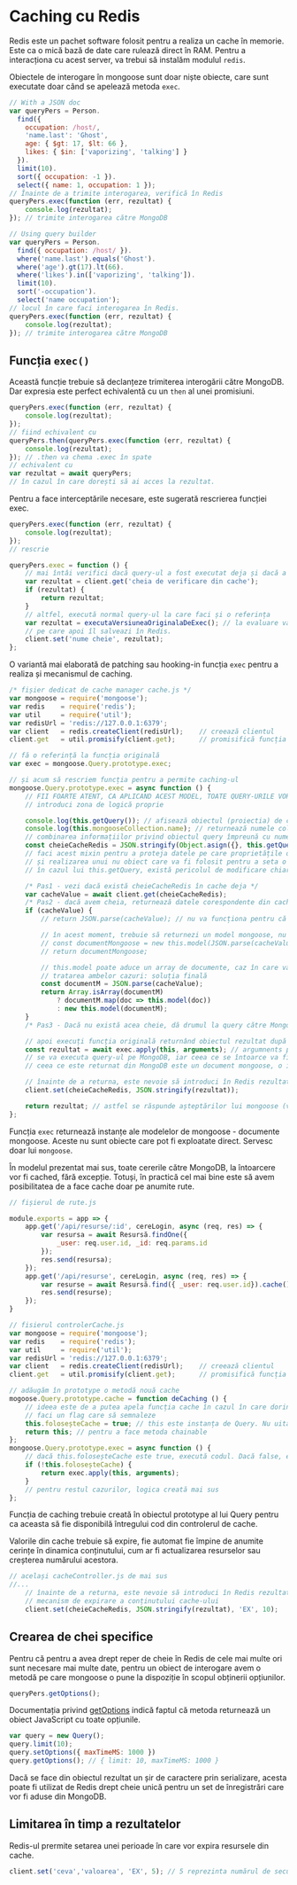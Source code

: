 # Caching cu Redis

Redis este un pachet software folosit pentru a realiza un cache în memorie. Este ca o mică bază de date care rulează direct în RAM. Pentru a interacționa cu acest server, va trebui să instalăm modulul `redis`.

Obiectele de interogare în mongoose sunt doar niște obiecte, care sunt executate doar când se apelează metoda `exec`.

```javascript
// With a JSON doc
var queryPers = Person.
  find({
    occupation: /host/,
    'name.last': 'Ghost',
    age: { $gt: 17, $lt: 66 },
    likes: { $in: ['vaporizing', 'talking'] }
  }).
  limit(10).
  sort({ occupation: -1 }).
  select({ name: 1, occupation: 1 });
// Înainte de a trimite interogarea, verifică în Redis
queryPers.exec(function (err, rezultat) {
    console.log(rezultat);
}); // trimite interogarea către MongoDB

// Using query builder
var queryPers = Person.
  find({ occupation: /host/ }).
  where('name.last').equals('Ghost').
  where('age').gt(17).lt(66).
  where('likes').in(['vaporizing', 'talking']).
  limit(10).
  sort('-occupation').
  select('name occupation');
// locul în care faci interogarea în Redis.
queryPers.exec(function (err, rezultat) {
    console.log(rezultat);
}); // trimite interogarea către MongoDB
```

## Funcția `exec()`

Această funcție trebuie să declanțeze trimiterea interogării către MongoDB. Dar expresia este perfect echivalentă cu un `then` al unei promisiuni.

```javascript
queryPers.exec(function (err, rezultat) {
    console.log(rezultat);
});
// fiind echivalent cu
queryPers.then(queryPers.exec(function (err, rezultat) {
    console.log(rezultat);
}); // .then va chema .exec în spate
// echivalent cu
var rezultat = await queryPers;
// în cazul în care dorești să ai acces la rezultat.
```

Pentru a face interceptările necesare, este sugerată rescrierea funcției exec.

```javascript
queryPers.exec(function (err, rezultat) {
    console.log(rezultat);
});
// rescrie

queryPers.exec = function () {
    // mai întâi verifici dacă query-ul a fost executat deja și dacă a returnat rezultatul din cache
    var rezultat = client.get('cheia de verificare din cache');
    if (rezultat) {
        return rezultat;
    }
    // altfel, execută normal query-ul la care faci și o referința
    var rezultat = executaVersiuneaOriginalaDeExec(); // la evaluare va trimite query-ul către Mongo.
    // pe care apoi îl salveazi în Redis.
    client.set('nume cheie', rezultat);
};
```

O variantă mai elaborată de patching sau hooking-in funcția `exec` pentru a realiza și mecanismul de caching.

```javascript
/* fișier dedicat de cache manager cache.js */
var mongoose = require('mongoose');
var redis    = require('redis');
var util     = require('util');
var redisUrl = 'redis://127.0.0.1:6379';
var client   = redis.createClient(redisUrl);    // creează clientul
client.get   = util.promisify(client.get);      // promisifică funcția

// fă o referință la funcția originală
var exec = mongoose.Query.prototype.exec;

// și acum să rescriem funcția pentru a permite caching-ul
mongoose.Query.prototype.exec = async function () {
    // FII FOARTE ATENT, CA APLICAND ACEST MODEL, TOATE QUERY-URILE VOR FI CACHED!!!
    // introduci zona de logică proprie

    console.log(this.getQuery()); // afisează obiectul (proiectia) de căutare către MongoDB
    console.log(this.mongooseCollection.name); // returnează numele colecției în care se face căutarea
    // combinarea informațiilor privind obiectul query împreună cu numele colecției, oferă o cheie solidă pentru Redis.
    const cheieCacheRedis = JSON.stringify(Object.asign({}, this.getQuery(), {collection: this.mongooseCollection.name}));
    // faci acest mixin pentru a proteja datele pe care proprietățile originale le obțin
    // și realizarea unui nu obiect care va fi folosit pentru a seta o cheie în cache.
    // în cazul lui this.getQuery, există pericolul de modificare chiar a obiectului de query, ceea ce ar avea repercusiuni asupra interogării.

    /* Pas1 - vezi dacă există cheieCacheRedis în cache deja */
    var cacheValue = await client.get(cheieCacheRedis);
    /* Pas2 - dacă avem cheia, returnează datele corespondente din cache */
    if (cacheValue) {
        // return JSON.parse(cacheValue); // nu va funcționa pentru că nu este un obiect document mongoose

        // în acest moment, trebuie să returnezi un model mongoose, nu un obiect JavaScript
        // const documentMongoose = new this.model(JSON.parse(cacheValue)); // this.model este o referință către modelul pe care îl reprezintă acest query.
        // return documentMongoose;

        // this.model poate aduce un array de documente, caz în care va trebui să tratăm această eventualitate
        // tratarea ambelor cazuri: soluția finală
        const documentM = JSON.parse(cacheValue);
        return Array.isArray(documentM) 
            ? documentM.map(doc => this.model(doc))
            : new this.model(documentM);        
    }
    /* Pas3 - Dacă nu există acea cheie, dă drumul la query către MongoDB și stochează rezultatele în Redis */

    // apoi execuți funcția originală returnând obiectul rezultat după ce se va fi făcut query-ul la MonoDB
    const rezultat = await exec.apply(this, arguments); // argumnents pasate ca funcții
    // se va executa query-ul pe MongoDB, iar ceea ce se întoarce va fi asignat lui rezultat
    // ceea ce este returnat din MongoDB este un document mongoose, o instanță a modelului.

    // înainte de a returna, este nevoie să introduci în Redis rezultatul interogării MongoDB
    client.set(cheieCacheRedis, JSON.stringify(rezultat));

    return rezultat; // astfel se răspunde așteptărilor lui mongoose (vezi documentatia)
};
```

Funcția `exec` returnează instanțe ale modelelor de mongoose - documente mongoose. Aceste nu sunt obiecte care pot fi exploatate direct. Servesc doar lui `mongoose`.

În modelul prezentat mai sus, toate cererile către MongoDB, la întoarcere vor fi cached, fără excepție. Totuși, în practică cel mai bine este să avem posibilitatea de a face cache doar pe anumite rute.

```javascript
// fișierul de rute.js

module.exports = app => {
    app.get('/api/resurse/:id', cereLogin, async (req, res) => {
        var resursa = await Resursă.findOne({
            _user: req.user.id, _id: req.params.id
        });
        res.send(resursa);
    });
    app.get('/api/resurse', cereLogin, async (req, res) => {
        var resurse = await Resursă.find({ _user: req.user.id}).cache(); // incdică clar preferința pentru caching!!!
        res.send(resurse);
    });
}

// fisierul controlerCache.js
var mongoose = require('mongoose');
var redis    = require('redis');
var util     = require('util');
var redisUrl = 'redis://127.0.0.1:6379';
var client   = redis.createClient(redisUrl);    // creează clientul
client.get   = util.promisify(client.get);      // promisifică funcția

// adăugăm în prototype o metodă nouă cache
mogoose.Query.prototype.cache = function deCaching () {
    // ideea este de a putea apela funcția cache în cazul în care dorin cachinul activat pe o rută imediat după execuția lui exec
    // faci un flag care să semnaleze
    this.foloseșteCache = true; // this este instanța de Query. Nu uita!
    return this; // pentru a face metoda chainable
};
mongoose.Query.prototype.exec = async function () {
    // dacă this.foloseșteCache este true, execută codul. Dacă false, execută funcția originală exec.
    if (!this.foloseșteCache) {
        return exec.apply(this, arguments);
    }
    // pentru restul cazurilor, logica creată mai sus
};
```

Funcția de caching trebuie creată în obiectul prototype al lui Query pentru ca aceasta să fie disponibilă întregului cod din controlerul de cache.

Valorile din cache trebuie să expire, fie automat fie împine de anumite cerințe în dinamica conținutului, cum ar fi actualizarea resurselor sau creșterea numărului acestora.

```javascript
// același cacheController.js de mai sus
//...
    // înainte de a returna, este nevoie să introduci în Redis rezultatul interogării MongoDB
    // mecanism de expirare a conținutului cache-ului
    client.set(cheieCacheRedis, JSON.stringify(rezultat), 'EX', 10);
```

## Crearea de chei specifice

Pentru că pentru a avea drept reper de cheie în Redis de cele mai multe ori sunt necesare mai multe date, pentru un obiect de interogare avem o metodă pe care mongoose o pune la dispoziție în scopul obținerii opțiunilor.

```javascript
queryPers.getOptions();
```

Documentația privind [getOptions](https://mongoosejs.com/docs/api.html#query_Query-getOptions) indică faptul că metoda returnează un obiect JavaScript cu toate opțiunile.

```javascript
var query = new Query();
query.limit(10);
query.setOptions({ maxTimeMS: 1000 })
query.getOptions(); // { limit: 10, maxTimeMS: 1000 }
```

Dacă se face din obiectul rezultat un șir de caractere prin serializare, acesta poate fi utilizat de Redis drept cheie unică pentru un set de înregistrări care vor fi aduse din MongoDB.

## Limitarea în timp a rezultatelor

Redis-ul prermite setarea unei perioade în care vor expira resursele din cache.

```javascript
client.set('ceva','valoarea', 'EX', 5); // 5 reprezinta numărul de secunde.
```